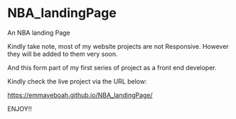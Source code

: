 # NBA_landingPage


An NBA landing Page


Kindly take note, most of my website projects are not Responsive. However they will be added to them very soon.


And this form part of my first series of project as a front end developer.


Kindly check the live project via the URL below:

https://emmayeboah.github.io/NBA_landingPage/


ENJOY!!
